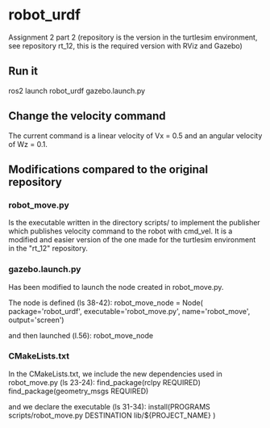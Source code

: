 # robot_urdf
Assignment 2 part 2 (repository is the version in the turtlesim environment, see repository rt_12, this is the required version with RViz and Gazebo)

## Run it

ros2 launch robot_urdf gazebo.launch.py

## Change the velocity command
The current command is a linear velocity of Vx = 0.5 and an angular velocity of Wz = 0.1.

## Modifications compared to the original repository

### robot_move.py
Is the executable written in the directory scripts/ to implement the publisher which publishes velocity command to the robot with cmd_vel. It is a modified and easier version of the one made for the turtlesim environment in the "rt_12" repository.

### gazebo.launch.py
Has been modified to launch the node created in robot_move.py.

The node is defined (ls 38-42): 
	robot_move_node = Node(
		package='robot_urdf',
		executable='robot_move.py',
		name='robot_move',
		output='screen')

and then launched (l.56):
	robot_move_node

### CMakeLists.txt
In the CMakeLists.txt, we include the new dependencies used in robot_move.py (ls 23-24):
	find_package(rclpy REQUIRED)
	find_package(geometry_msgs REQUIRED)

and we declare the executable (ls 31-34):
	install(PROGRAMS
	  scripts/robot_move.py
	  DESTINATION lib/${PROJECT_NAME}
	)
